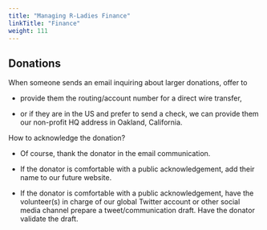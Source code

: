 ```yaml
---
title: "Managing R-Ladies Finance"
linkTitle: "Finance"
weight: 111
---
```


## Donations

When someone sends an email inquiring about larger donations, offer to

- provide them the routing/account number for a direct wire transfer,

- or if they are in the US and prefer to send a check, we can provide them our non-profit HQ address in Oakland, California.

How to acknowledge the donation?

- Of course, thank the donator in the email communication.

- If the donator is comfortable with a public acknowledgement, add their name to our future website.

- If the donator is comfortable with a public acknowledgement, have the volunteer(s) in charge of our global Twitter account or other social media channel prepare a tweet/communication draft. Have the donator validate the draft.
